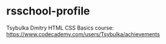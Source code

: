 # rsschool-profile
Tsybulka Dmitry 
HTML CSS Basics course: https://www.codecademy.com/users/Tsybulka/achievements


